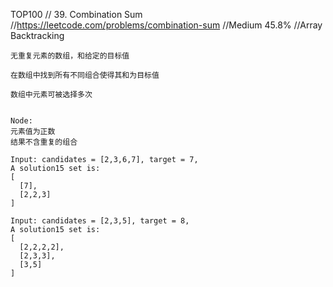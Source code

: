 TOP100
// 39. Combination Sum
//https://leetcode.com/problems/combination-sum
//Medium 45.8%
//Array Backtracking


```aidl
无重复元素的数组，和给定的目标值

在数组中找到所有不同组合使得其和为目标值

数组中元素可被选择多次


Node:
元素值为正数
结果不含重复的组合

Input: candidates = [2,3,6,7], target = 7,
A solution15 set is:
[
  [7],
  [2,2,3]
]

Input: candidates = [2,3,5], target = 8,
A solution15 set is:
[
  [2,2,2,2],
  [2,3,3],
  [3,5]
]
```
